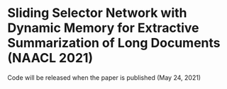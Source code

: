 # Sliding Selector Network with Dynamic Memory for Extractive Summarization of Long Documents (NAACL 2021)



Code will be released when the paper is published (May 24, 2021)  